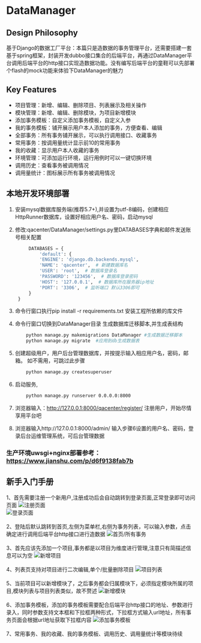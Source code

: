 DataManager
=================

Design Philosophy
-----------------

基于Django的数据工厂平台：本篇只是造数据的事务管理平台，还需要搭建一套基于spring框架，封装开发dubbo接口集合的后端平台，再通过DataManager平台调用后端平台的http接口实现造数据功能。没有编写后端平台的童鞋可以先部署个flash的mock功能来体验下DataManager的魅力

Key Features
------------

- 项目管理：新增、编辑、删除项目、列表展示及相关操作
- 模块管理：新增、编辑、删除模块，为项目新增模块
- 添加事务模板：自定义添加事务模板，自定义入参
- 我的事务模板：铺开展示用户本人添加的事务，方便查看、编辑
- 全部事务：所有事务铺开展示，可以执行调用接口、收藏事务
- 常用事务：按调用量统计显示前10的常用事务
- 我的收藏：显示用户本人收藏的事务
- 环境管理：可添加运行环境，运行用例时可以一键切换环境
- 调用历史：查看事务被调用情况
- 调用量统计：图标展示所有事务被调用情况

本地开发环境部署
--------
1. 安装mysql数据库服务端(推荐5.7+),并设置为utf-8编码，创建相应HttpRunner数据库，设置好相应用户名、密码，启动mysql

2. 修改:qacenter/DataManager/settings.py里DATABASES字典和邮件发送账号相关配置
   ```python
        DATABASES = {
            'default': {
            'ENGINE': 'django.db.backends.mysql',
            'NAME': 'qacenter',  # 新建数据库名
            'USER': 'root',  # 数据库登录名
            'PASSWORD': '123456',  # 数据库登录密码
            'HOST': '127.0.0.1',  # 数据库所在服务器ip地址
            'PORT': '3306',  # 监听端口 默认3306即可
        }
    }
    ```

3. 命令行窗口执行pip install -r requirements.txt 安装工程所依赖的库文件

4. 命令行窗口切换到DataManager目录 生成数据库迁移脚本,并生成表结构
    ```bash
        python manage.py makemigrations DataManager #生成数据迁移脚本
        python manage.py migrate  #应用到db生成数据表
    ```

5. 创建超级用户，用户后台管理数据库，并按提示输入相应用户名，密码，邮箱。 如不需用，可跳过此步骤
    ```bash
        python manage.py createsuperuser
    ```

6. 启动服务,
    ```bash
        python manage.py runserver 0.0.0.0:8000
    ```

7. 浏览器输入：http://127.0.0.1:8000/qacenter/register/  注册用户，开始尽情享用平台吧

12. 浏览器输入http://127.0.0.1:8000/admin/  输入步骤6设置的用户名、密码，登录后台运维管理系统，可后台管理数据

### 生产环境uwsgi+nginx部署参考：https://www.jianshu.com/p/d6f9138fab7b

新手入门手册
-----------
1、首先需要注册一个新用户,注册成功后会自动跳转到登录页面,正常登录即可访问页面
![注册页面](https://github.com/wangyinguang/qacenter/blob/master/images/register.png)<br>
![登录页面](https://github.com/wangyinguang/qacenter/blob/master/images/login.png)<br>
<br>
2、登陆后默认跳转到首页,左侧为菜单栏,右侧为事务列表，可以输入参数，点击确定进行调用后端平台http接口进行造数据
![首页/所有事务](https://github.com/wangyinguang/qacenter/blob/master/images/all_td.png)<br>
<br>
3、首先应该先添加一个项目,事务都是以项目为维度进行管理,注意只有简描述信息可以为空
![新增项目](https://github.com/wangyinguang/qacenter/blob/master/images/add_project.png)<br>
<br>
4、列表页支持对项目进行二次编辑,单个/批量删除项目
![项目列表](https://github.com/wangyinguang/qacenter/blob/master/images/project_list.png)<br>
<br>
5、当前项目可以新增模块了，之后事务都会归属模块下，必须指定模块所属的项目,模块列表与项目列表类似，故不赘述
![新增模块](https://github.com/wangyinguang/qacenter/blob/master/images/add_module.png)<br>
<br>
6、添加事务模板，添加的事务模板需要配合后端平台http接口的地址、参数进行录入，同时参数支持文本框和下拉框两种形式，下拉框方式输入url地址，所有事务页面会根据url地址获取下拉框内容
![添加事务模板](https://github.com/wangyinguang/qacenter/blob/master/images/add_td.png)<br>
<br>
7、常用事务、我的收藏、我的事务模板、调用历史、调用量统计等模块待续


